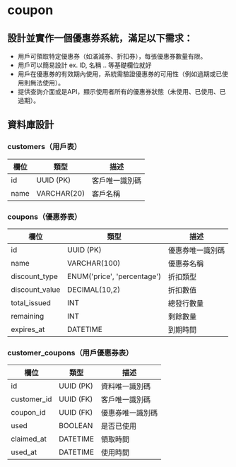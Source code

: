 # coupon

## 設計並實作一個優惠券系統，滿足以下需求：

* 用戶可領取特定優惠券（如滿減券、折扣券），每張優惠券數量有限。
* 用戶可以簡易設計 ex. ID, 名稱 .. 等基礎欄位就好
* 用戶在優惠券的有效期內使用，系統需驗證優惠券的可用性（例如過期或已使用則無法使用）。
* 提供查詢介面或是API，顯示使用者所有的優惠券狀態（未使用、已使用、已過期）。

## 資料庫設計

### customers（用戶表）

| 欄位  | 類型        | 描述          |
|------|-------------|---------------|
| id   | UUID (PK)   | 客戶唯一識別碼 |
| name | VARCHAR(20) | 客戶名稱       |

### coupons（優惠券表）

| 欄位          | 類型                         | 描述            |
|---------------|-----------------------------|-----------------|
| id            | UUID (PK)                   | 優惠券唯一識別碼 |
| name          | VARCHAR(100)                | 優惠券名稱      |
| discount_type | ENUM('price', 'percentage') | 折扣類型        |
| discount_value| DECIMAL(10,2)               | 折扣數值        |
| total_issued  | INT                         | 總發行數量      |
| remaining     | INT                         | 剩餘數量        |
| expires_at    | DATETIME                    | 到期時間        |

### customer_coupons（用戶優惠券表）

| 欄位         | 類型       | 描述             |
|--------------|-----------|------------------|
| id           | UUID (PK) | 資料唯一識別碼    |
| customer_id  | UUID (FK) | 客戶唯一識別碼    |
| coupon_id    | UUID (FK) | 優惠券唯一識別碼  |
| used         | BOOLEAN   | 是否已使用       |
| claimed_at   | DATETIME  | 領取時間         |
| used_at      | DATETIME  | 使用時間         |
